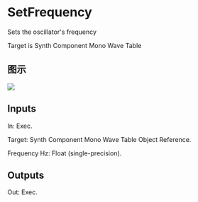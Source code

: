# SetFrequency

Sets the oscillator's frequency

Target is Synth Component Mono Wave Table

## 图示

![]($-20221218-21073515.png)

## Inputs

In: Exec.

Target: Synth Component Mono Wave Table Object Reference.

Frequency Hz: Float (single-precision).  

## Outputs

Out: Exec.

